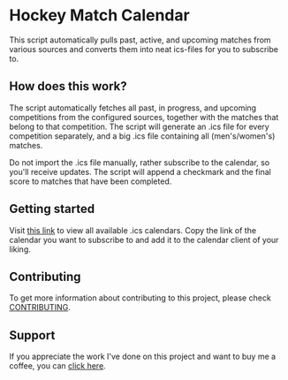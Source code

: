 # Hockey Match Calendar
This script automatically pulls past, active, and upcoming matches from various sources and converts them into neat ics-files for you to subscribe to.

## How does this work?
The script automatically fetches all past, in progress, and upcoming competitions from the configured sources, together with the matches that belong to that competition.
The script will generate an .ics file for every competition separately, and a big .ics file containing all (men's/women's) matches.

Do not import the .ics file manually, rather subscribe to the calendar, so you'll receive updates.
The script will append a checkmark and the final score to matches that have been completed.

## Getting started
Visit [this link](https://hockeycal.vankekem.com) to view all available .ics calendars.
Copy the link of the calendar you want to subscribe to and add it to the calendar client of your liking.

## Contributing
To get more information about contributing to this project, please check [CONTRIBUTING](./CONTRIBUTING.md).

## Support
If you appreciate the work I've done on this project and want to buy me a coffee, you can [click here](https://buymeacoffee.com/martijnvankekem).
